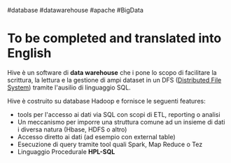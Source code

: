 #database #datawarehouse #apache #BigData
# To be completed and translated into English
Hive è un software di **data warehouse** che i pone lo scopo di facilitare la scrittura, la lettura e la gestione di ampi dataset in un DFS ([Distributed File System](UsefulThings/DistributedFileSystem.md)) tramite l'ausilio di linguaggio SQL.

Hive è costruito su database Hadoop e fornisce le seguenti features:
- tools per l'accesso ai dati via SQL con scopi di ETL, reporting o analisi
- Un meccanismo per imporre una struttura comune ad un insieme di dati i diversa natura (Hbase, HDFS o altro)
- Accesso diretto ai dati (ad esempio con external table)
- Esecuzione di query tramite tool quali Spark, Map Reduce o Tez
- Linguaggio Procedurale **HPL-SQL**
